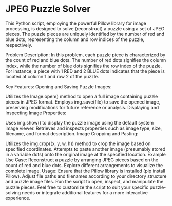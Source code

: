 # JPEG Puzzle Solver
This Python script, employing the powerful Pillow library for image processing, is designed to solve (reconstruct) a puzzle using a set of JPEG pieces. The puzzle pieces are uniquely identified by the number of red and blue dots, representing the column and row indices of the puzzle, respectively.

Problem Description:
In this problem, each puzzle piece is characterized by the count of red and blue dots. The number of red dots signifies the column index, while the number of blue dots signifies the row index of the puzzle. For instance, a piece with 1 RED and 2 BLUE dots indicates that the piece is located at column 1 and row 2 of the puzzle.

Key Features:
Opening and Saving Puzzle Images:

Utilizes the Image.open() method to open a full image containing puzzle pieces in JPEG format.
Employs img.save(file) to save the opened image, preserving modifications for future reference or analysis.
Displaying and Inspecting Image Properties:

Uses img.show() to display the puzzle image using the default system image viewer.
Retrieves and inspects properties such as image type, size, filename, and format description.
Image Cropping and Pasting:

Utilizes the img.crop((x, y, w, h)) method to crop the image based on specified coordinates.
Attempts to paste another image (presumably stored in a variable dots) onto the original image at the specified location.
Example Use Case:
Reconstruct a puzzle by arranging JPEG pieces based on the count of red and blue dots.
Explore different arrangements to visualize the complete image.
Usage:
Ensure that the Pillow library is installed (pip install Pillow).
Adjust file paths and filenames according to your directory structure and puzzle image files.
Run the script to open, inspect, and manipulate the puzzle pieces.
Feel free to customize the script to suit your specific puzzle-solving needs or integrate additional features for a more interactive experience.
